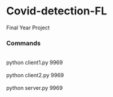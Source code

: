 # Covid-detection-FL
Final Year Project 


<h3>Commands</h3> 
<br>python client1.py 9969</br>
<br>python client2.py 9969</br>
<br>python server.py 9969</br>

